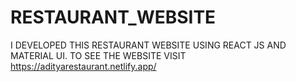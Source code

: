 # RESTAURANT_WEBSITE
I DEVELOPED THIS RESTAURANT WEBSITE USING REACT JS AND MATERIAL UI. TO SEE THE WEBSITE VISIT https://adityarestaurant.netlify.app/
